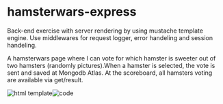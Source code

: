 # hamsterwars-express
Back-end exercise with server rendering by using mustache template engine. Use middlewares for request logger, error handeling and session handeling.

A hamsterwars page where I can vote for which hamster is sweeter out of two hamsters (randomly pictures).When a hamster is selected, the vote is sent and saved at Mongodb Atlas. At the scoreboard, all hamsters voting are available via get/result.

![html template]()![code](https://user-images.githubusercontent.com/97985695/228371569-8c85be79-e1ce-43ed-a6c3-88897df89e43.png)

